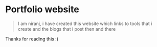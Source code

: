 # Portfolio website

> I am niranj, i have created this website which links to tools that i create and the blogs that i post then and there

Thanks for reading this :)
